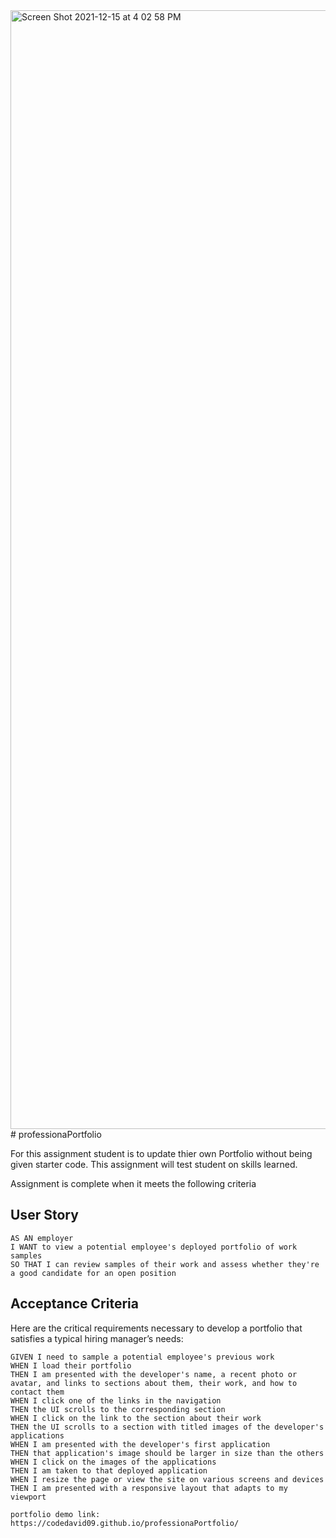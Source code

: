 <img width="1790" alt="Screen Shot 2021-12-15 at 4 02 58 PM" src="https://user-images.githubusercontent.com/91545451/146279548-49c3121c-669f-4d3a-a81e-7c9ec2386240.png">
# professionaPortfolio

For this assignment student is to update thier own Portfolio without being given starter code. This assignment will test student on skills learned. 

Assignment is complete when it meets the following criteria 

## User Story

```
AS AN employer
I WANT to view a potential employee's deployed portfolio of work samples
SO THAT I can review samples of their work and assess whether they're a good candidate for an open position
```


## Acceptance Criteria

Here are the critical requirements necessary to develop a portfolio that satisfies a typical hiring manager’s needs:

```
GIVEN I need to sample a potential employee's previous work
WHEN I load their portfolio
THEN I am presented with the developer's name, a recent photo or avatar, and links to sections about them, their work, and how to contact them
WHEN I click one of the links in the navigation
THEN the UI scrolls to the corresponding section
WHEN I click on the link to the section about their work
THEN the UI scrolls to a section with titled images of the developer's applications
WHEN I am presented with the developer's first application
THEN that application's image should be larger in size than the others
WHEN I click on the images of the applications
THEN I am taken to that deployed application
WHEN I resize the page or view the site on various screens and devices
THEN I am presented with a responsive layout that adapts to my viewport

portfolio demo link: https://codedavid09.github.io/professionaPortfolio/

